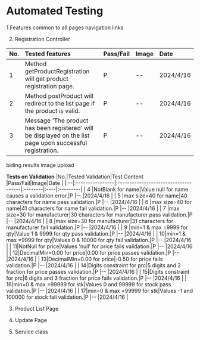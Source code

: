 # Automated Testing

1.Features common to all pages
navigation links

2. Registration Controller<br>

|No.|Tested features                          |Pass/Fail|Image|Date        |
|:--|:----------------------------------------|:--------|:----|:-----------|
| 1 |Method getProductRegistration will get product registration page.|P        |--   |2024/4/16   |
| 2 |Method postProduct will redirect to the list page if the product is valid.|P        |--   |2024/4/16   |
| 3 |Message 'The product has been registered' will be displayed on the list page upon successful registration.|P        |--   |2024/4/16   |
biding results
image upload

**Tests on Validation**
|No.|Tested Validation|Test Content                          |Pass/Fail|Image|Date      |
|:--|:----------------|:-------------------------------------|:--------|:----|:---------|
| 4 |NotBlank for name|Value null for name causes a validation error.|P   |--   |2024/4/16 |
| 5 |max size=40 for name|40 characters for name pass validation.|P      |--   |2024/4/16 |
| 6 |max size=40 for name|41 characters for name fail validation.|P        |--   |2024/4/16 |
| 7 |max size=30 for manufacturer|30 characters for manufacturer pass validation.|P  |--  |2024/4/16 |
| 8 |max size=30 for manufacturer|31 characters for manufacturer fail validation.|P  |--   |2024/4/16 |
| 9 |min=1 & max =9999 for qty|Value 1 & 9999 for qty pass validation.|P     |--   |2024/4/16 |
| 10|min=1 & max =9999 for qty|Values 0 & 10000 for qty fail validation.|P    |--  |2024/4/16   |
| 11|NotNull for price|Values 'null' for price fails validation.|P      |--   |2024/4/16 |
| 12|DecimalMin=0.00 for price|0.00 for price passes validation.|P      |--   |2024/4/16 |
| 13|DecimalMin=0.00 for price|-0.50 for price fails validation.|P      |--   |2024/4/16 |
| 14|Digits constraint for prc|5 digits and 2 fraction for price passes validation.|P        |--   |2024/4/16 |
| 15|Digits constraint for prc|6 digits and 3 fraction for price fails validation.|P       |-- |2024/4/16 |
| 16|min=0 & max =99999 for stk|Values 0 and 99999 for stock pass validation.|P   |-- |2024/4/16 |
| 17|min=0 & max =99999 for stk|Values -1 and 100000 for stock fail validation.|P        |--   |2024/4/16   |

3. Product List Page

4. Update Page

5. Service class

